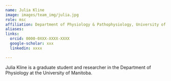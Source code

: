 ```yaml
---
name: Julia Kline
image: images/team_img/julia.jpg
role: msc
affiliation: Department of Physiology & Pathophysiology, University of Manitoba
aliases:
links:
  orcid: 0000-0XXX-XXXX-XXXX
  google-scholar: xxx
  linkedin: xxxx

---
```


Julia Kline is a graduate student and researcher in the Department of Physiology at the University of Manitoba. 